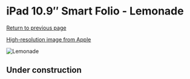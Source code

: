 # iPad 10.9″ Smart Folio - Lemonade

[Return to previous page](/ipad_10)

[High-resolution image from Apple](https://store.storeimages.cdn-apple.com/8756/as-images.apple.com/is/MQDR3?wid=4500&hei=4500&fmt=png)

<div style="width: 512px"><img src="/almost_uncompressed/MQDR3.webp" alt="Lemonade"></div>

## Under construction
